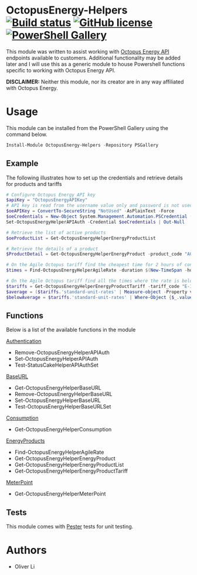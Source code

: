 # OctopusEnergy-Helpers [![Build status](https://ci.appveyor.com/api/projects/status/8pysopaejmlno2ly/branch/master?svg=true)](https://ci.appveyor.com/project/Oliver-Lii/OctopusEnergy-Helpers/branch/master) [![GitHub license](https://img.shields.io/github/license/Oliver-Lii/OctopusEnergy-Helpers.svg)](LICENSE) [![PowerShell Gallery](https://img.shields.io/powershellgallery/v/OctopusEnergy-Helpers.svg)]()


This module was written to assist working with [Octopus Energy API](https://developer.octopus.energy/docs/api/ "Octopus Energy API Docs") endpoints available to customers. Additional functionality may be added later and I will use this as a generic module to house Powershell functions specific to working with Octopus Energy API.

**DISCLAIMER:** Neither this module, nor its creator are in any way affiliated with Octopus Energy.


# Usage
This module can be installed from the PowerShell Gallery using the command below.
```powershell
Install-Module OctopusEnergy-Helpers -Repository PSGallery
```

## Example

 The following illustrates how to set up the credentials and retrieve details for products and tariffs

```powershell
# Configure Octopus Energy API key
$apiKey = "OctopusEnergyAPIKey"
# API key is read from the username value only and password is not used
$oeAPIKey = ConvertTo-SecureString "NotUsed" -AsPlainText -Force 
$oeCredentials = New-Object System.Management.Automation.PSCredential ($apiKey, $oeAPIKey)
Set-OctopusEnergyHelperAPIAuth -Credential $oeCredentials | Out-Null

# Retrieve the list of active products
$oeProductList = Get-OctopusEnergyHelperEnergyProductList

# Retrieve the details of a product
$ProductDetail = Get-OctopusEnergyHelperEnergyProduct -product_code "AGILE-18-02-21"

# On the Agile Octopus tariff find the cheapest time for 2 hours of continous import using the MPAN number
$times = Find-OctopusEnergyHelperAgileRate -duration $(New-TimeSpan -hours 2) -mpan "123456789012"

# On the Agile Octopus tariff find all the times where the rate is below average
$tariffs = Get-OctopusEnergyHelperEnergyProductTariff -tariff_code "E-1R-AGILE-18-02-21-A"
$average = ($tariffs.'standard-unit-rates' | Measure-object -Property value_exc_vat -Average).Average
$belowAverage = $tariffs.'standard-unit-rates' | Where-Object {$_.value_exc_vat -le $average}
```

## Functions

Below is a list of the available functions in the module

[Authentication](https://github.com/Oliver-Lii/octopusenergy-helpers/tree/master/OctopusEnergy-Helpers/Public/Authentication "Octopus Energy Authentication")
*  Remove-OctopusEnergyHelperAPIAuth
*  Set-OctopusEnergyHelperAPIAuth
*  Test-StatusCakeHelperAPIAuthSet

[BaseURL](https://github.com/Oliver-Lii/octopusenergy-helpers/tree/master/OctopusEnergy-Helpers/Public/BaseURL "Octopus Energy Base URL")
*  Get-OctopusEnergyHelperBaseURL
*  Remove-OctopusEnergyHelperBaseURL
*  Set-OctopusEnergyHelperBaseURL
*  Test-OctopusEnergyHelperBaseURLSet

[Consumption](https://github.com/Oliver-Lii/octopusenergy-helpers/tree/master/OctopusEnergy-Helpers/Public/Consumption "Octopus Energy Consumption")
*  Get-OctopusEnergyHelperConsumption

[EnergyProducts](https://github.com/Oliver-Lii/octopusenergy-helpers/tree/master/OctopusEnergy-Helpers/Public/EnergyProducts "Octopus Energy Products")
*  Find-OctopusEnergyHelperAgileRate
*  Get-OctopusEnergyHelperEnergyProduct
*  Get-OctopusEnergyHelperEnergyProductList
*  Get-OctopusEnergyHelperEnergyProductTariff

[MeterPoint](https://github.com/Oliver-Lii/octopusenergy-helpers/tree/master/OctopusEnergy-Helpers/Public/MeterPoint "Octopus Energy Meter Points")
*  Get-OctopusEnergyHelperMeterPoint

## Tests

This module comes with [Pester](https://github.com/pester/Pester/) tests for unit testing. 

# Authors
- Oliver Li